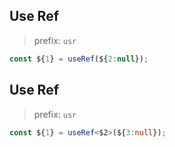 ## Use Ref

> prefix: `usr`

```js
const ${1} = useRef(${2:null});
```

## Use Ref

> prefix: `usr`

```ts
const ${1} = useRef<$2>(${3:null});
```